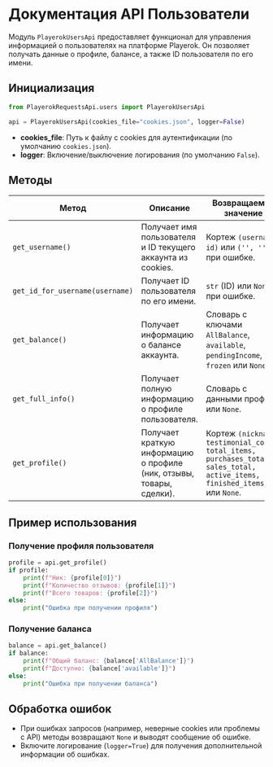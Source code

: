 # Документация API Пользователи

Модуль `PlayerokUsersApi` предоставляет функционал для управления информацией о пользователях на платформе Playerok. Он позволяет получать данные о профиле, балансе, а также ID пользователя по его имени.

## Инициализация

```python
from PlayerokRequestsApi.users import PlayerokUsersApi

api = PlayerokUsersApi(cookies_file="cookies.json", logger=False)
```

- **cookies_file**: Путь к файлу с cookies для аутентификации (по умолчанию `cookies.json`).
- **logger**: Включение/выключение логирования (по умолчанию `False`).

## Методы

| Метод                     | Описание                                                                 | Возвращаемое значение                     |
|---------------------------|--------------------------------------------------------------------------|------------------------------------------|
| `get_username()`          | Получает имя пользователя и ID текущего аккаунта из cookies.             | Кортеж `(username, id)` или `('', '')` при ошибке. |
| `get_id_for_username(username)` | Получает ID пользователя по его имени.                              | `str` (ID) или `None` при ошибке.        |
| `get_balance()`           | Получает информацию о балансе аккаунта.                                  | Словарь с ключами `AllBalance`, `available`, `pendingIncome`, `frozen` или `None`. |
| `get_full_info()`         | Получает полную информацию о профиле пользователя.                       | Словарь с данными профиля или `None`.    |
| `get_profile()`           | Получает краткую информацию о профиле (ник, отзывы, товары, сделки).     | Кортеж `(nickname, testimonial_count, total_items, purchases_total, sales_total, active_items, finished_items)` или `None`. |

## Пример использования

### Получение профиля пользователя

```python
profile = api.get_profile()
if profile:
    print(f"Ник: {profile[0]}")
    print(f"Количество отзывов: {profile[1]}")
    print(f"Всего товаров: {profile[2]}")
else:
    print("Ошибка при получении профиля")
```

### Получение баланса

```python
balance = api.get_balance()
if balance:
    print(f"Общий баланс: {balance['AllBalance']}")
    print(f"Доступно: {balance['available']}")
else:
    print("Ошибка при получении баланса")
```

## Обработка ошибок

- При ошибках запросов (например, неверные cookies или проблемы с API) методы возвращают `None` и выводят сообщение об ошибке.
- Включите логирование (`logger=True`) для получения дополнительной информации об ошибках.